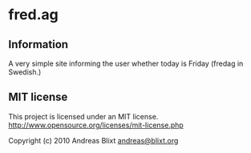 # fred.ag

## Information

A very simple site informing the user whether today is Friday (fredag in Swedish.)

## MIT license

This project is licensed under an MIT license.  
<http://www.opensource.org/licenses/mit-license.php>

Copyright (c) 2010 Andreas Blixt <andreas@blixt.org>
